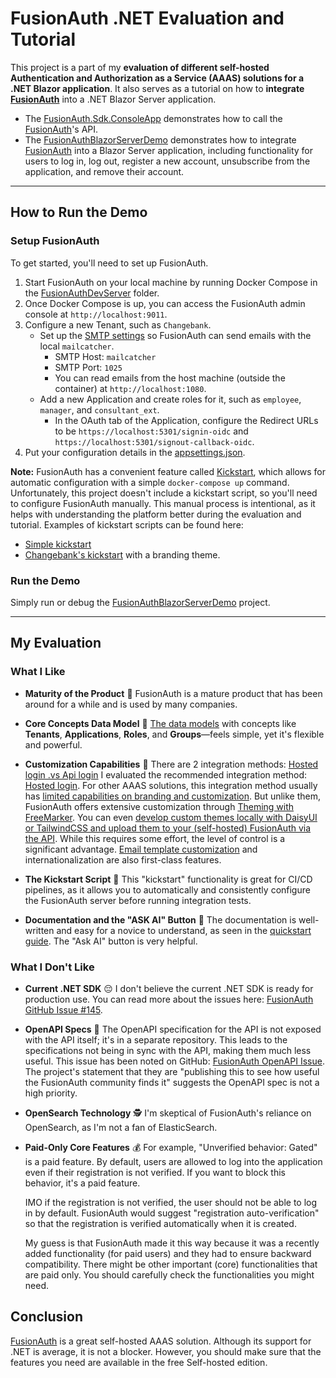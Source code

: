 # FusionAuth .NET Evaluation and Tutorial

This project is a part of my **evaluation of different self-hosted Authentication and Authorization as a Service (AAAS) solutions for a .NET Blazor application**. It also serves as a tutorial on how to **integrate [FusionAuth]** into a .NET Blazor Server application.

  * The [FusionAuth.Sdk.ConsoleApp](./FusionAuth.Sdk.ConsoleApp) demonstrates how to call the [FusionAuth]'s API.
  * The [FusionAuthBlazorServerDemo] demonstrates how to integrate [FusionAuth] into a Blazor Server application, including functionality for users to log in, log out, register a new account, unsubscribe from the application, and remove their account.

-----

## How to Run the Demo

### Setup FusionAuth

To get started, you'll need to set up FusionAuth.

1.  Start FusionAuth on your local machine by running Docker Compose in the [FusionAuthDevServer](./FusionAuthDevServer) folder.
2.  Once Docker Compose is up, you can access the FusionAuth admin console at `http://localhost:9011`.
3.  Configure a new Tenant, such as `Changebank`.
      * Set up the [SMTP settings](https://fusionauth.io/docs/customize/email-and-messages/configure-email) so FusionAuth can send emails with the local `mailcatcher`.
          * SMTP Host: `mailcatcher`
          * SMTP Port: `1025`
          * You can read emails from the host machine (outside the container) at `http://localhost:1080`.
      * Add a new Application and create roles for it, such as `employee`, `manager`, and `consultant_ext`.
          * In the OAuth tab of the Application, configure the Redirect URLs to be `https://localhost:5301/signin-oidc` and `https://localhost:5301/signout-callback-oidc`.
4.  Put your configuration details in the [appsettings.json](./FusionAuthBlazorServerDemo/appsettings.json).

**Note:** FusionAuth has a convenient feature called [Kickstart](https://fusionauth.io/docs/get-started/download-and-install/development/kickstart), which allows for automatic configuration with a simple `docker-compose up` command. Unfortunately, this project doesn't include a kickstart script, so you'll need to configure FusionAuth manually. This manual process is intentional, as it helps with understanding the platform better during the evaluation and tutorial. Examples of kickstart scripts can be found here:

  * [Simple kickstart](https://github.com/FusionAuth/fusionauth-example-client-libraries/blob/main/kickstart/kickstart.json)
  * [Changebank's kickstart](https://github.com/FusionAuth/fusionauth-quickstart-dotnet-web/blob/main/kickstart/kickstart.json) with a branding theme.

### Run the Demo

Simply run or debug the [FusionAuthBlazorServerDemo] project.

-----

## My Evaluation

### What I Like

  * **Maturity of the Product** 👴
    FusionAuth is a mature product that has been around for a while and is used by many companies.

  * **Core Concepts Data Model** 🧩
    [The data models](https://fusionauth.io/docs/get-started/core-concepts/groups) with concepts like **Tenants**, **Applications**, **Roles**, and **Groups**—feels simple, yet it's flexible and powerful.

  * **Customization Capabilities** 🎨
  	There are 2 integration methods: [Hosted login .vs Api login](https://fusionauth.io/docs/get-started/core-concepts/hosted-login-vs-api-login)
    I evaluated the recommended integration method: [Hosted login](https://fusionauth.io/docs/get-started/core-concepts/integration-points#hosted-login-pages). 
	For other AAAS solutions, this integration method usually has [limited capabilities on branding and customization](https://fusionauth.io/docs/customize/look-and-feel/simple-theme-editor). But unlike them, FusionAuth offers extensive customization through [Theming with FreeMarker](https://fusionauth.io/docs/customize/look-and-feel/advanced-theme-editor). You can even [develop custom themes locally with DaisyUI or TailwindCSS and upload them to your (self-hosted) FusionAuth via the API](https://fusionauth.io/docs/customize/look-and-feel/tailwind). While this requires some effort, the level of control is a significant advantage. [Email template customization](https://fusionauth.io/docs/customize/email-and-messages/configuring-application-specific-email-templates) and internationalization are also first-class features.	
  
  * **The Kickstart Script** 🤖
    This "kickstart" functionality is great for CI/CD pipelines, as it allows you to automatically and consistently configure the FusionAuth server before running integration tests.
	
  * **Documentation and the "ASK AI" Button** 📖
    The documentation is well-written and easy for a novice to understand, as seen in the [quickstart guide](https://fusionauth.io/docs/quickstarts/quickstart-dotnet-web). The "Ask AI" button is very helpful.
  
### What I Don't Like

  * **Current .NET SDK** 😔
    I don't believe the current .NET SDK is ready for production use. You can read more about the issues here: [FusionAuth GitHub Issue \#145](https://github.com/FusionAuth/fusionauth-netcore-client/issues/145).
	
  * **OpenAPI Specs** 📝
    The OpenAPI specification for the API is not exposed with the API itself; it's in a separate repository. This leads to the specifications not being in sync with the API, making them much less useful. This issue has been noted on GitHub: [FusionAuth OpenAPI Issue](https://github.com/FusionAuth/fusionauth-openapi/issues). The project's statement that they are "publishing this to see how useful the FusionAuth community finds it" suggests the OpenAPI spec is not a high priority.
	
  * **OpenSearch Technology** 🕵️
    I'm skeptical of FusionAuth's reliance on OpenSearch, as I'm not a fan of ElasticSearch.
	
  * **Paid-Only Core Features** 💰
    For example, "Unverified behavior: Gated" is a paid feature.
	By default, users are allowed to log into the application even if their registration is not verified. If you want to block this behavior, it's a paid feature. 
	
	IMO if the registration is not verified, the user should not be able to log in by default. FusionAuth would suggest "registration auto-verification" so that the registration is verified automatically when it is created.
	
    My guess is that FusionAuth made it this way because it was a recently added functionality (for paid users) and they had to ensure backward compatibility. There might be other important (core) functionalities that are paid only. You should carefully check the functionalities you might need.

## Conclusion

[FusionAuth] is a great self-hosted AAAS solution. Although its support for .NET is average, it is not a blocker. However, you should make sure that the features you need are available in the free Self-hosted edition.

[FusionAuth]: https://fusionauth.io
[FusionAuthBlazorServerDemo]: ./FusionAuthBlazorServerDemo

